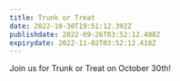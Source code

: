 ```yaml
---
title: Trunk or Treat
date: 2022-10-30T19:51:12.392Z
publishdate: 2022-09-26T03:52:12.408Z
expirydate: 2022-11-02T03:52:12.418Z
---
```

Join us for Trunk or Treat on October 30th!